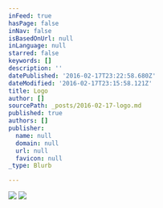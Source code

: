 ```yaml
---
inFeed: true
hasPage: false
inNav: false
isBasedOnUrl: null
inLanguage: null
starred: false
keywords: []
description: ''
datePublished: '2016-02-17T23:22:58.680Z'
dateModified: '2016-02-17T23:15:58.121Z'
title: Logo
author: []
sourcePath: _posts/2016-02-17-logo.md
published: true
authors: []
publisher:
  name: null
  domain: null
  url: null
  favicon: null
_type: Blurb

---
```

![](https://the-grid-user-content.s3-us-west-2.amazonaws.com/a5992ce2-1c3f-4486-a42d-bd444f01d893.jpg)
![](https://the-grid-user-content.s3-us-west-2.amazonaws.com/38143682-f25f-4211-bf7d-efa2ba74b757.jpg)